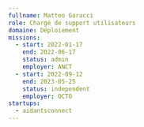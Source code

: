 ```yaml
---
fullname: Matteo Goracci
role: Chargé de support utilisateurs
domaine: Déploiement
missions:
  - start: 2022-01-17
    end: 2022-06-17
    status: admin
    employer: ANCT
  - start: 2022-09-12
    end: 2023-05-25
    status: independent
    employer: OCTO
startups:
  - aidantsconnect
---
```


